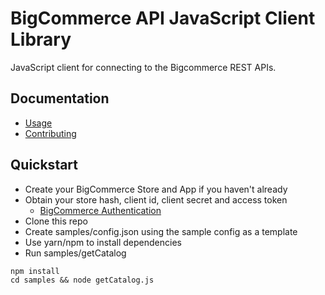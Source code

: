 # BigCommerce API JavaScript Client Library

JavaScript client for connecting to the Bigcommerce REST APIs.

## Documentation

* [Usage](/docs/client.md)
* [Contributing](/docs/development.md)

## Quickstart

* Create your BigCommerce Store and App if you haven't already
* Obtain your store hash, client id, client secret and access token
  * [BigCommerce Authentication](https://developer.bigcommerce.com/api-docs/getting-started/authentication/rest-api-authentication#obtaining-store-api-credentials#obtaining-store-api-credentials)
* Clone this repo
* Create samples/config.json using the sample config as a template
* Use yarn/npm to install dependencies
* Run samples/getCatalog

```
npm install
cd samples && node getCatalog.js
```
